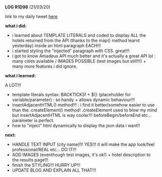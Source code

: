 **LOG R1D98** (21/03/20)

link to my daily tweet [here](https://twitter.com/Nightcoder2/status/1241340835511373824)

**what i did:**

- i learned about TEMPLATE LITERALS and coded to display ALL the hotels returned from the API (thanks to the map() method learnt yesterday)
inside an html paragraph EACH!!! 
- i started styling the "injected" paragraph with CSS. great!!! 
- i got to know Amadeus API much better and it's actually a great API lol : many cities available / IMAGES POSSIBLE (test images but still!!!) + many more features i did ignore.

**what i learned:**

A LOT!!!

- template literals syntax: BACKTICKS! + ${} (placeholder for variable/parameter) : so handy + allows dynamic behaviour!!!
- insertAdjacentHTML() method!!! : i find it better/somehow easier to use  than the .createElement() method! .createElement used to blow my mind but insertAdjacentHTML is way cooler!!! beforeBegin/beforeEnd etc... parameter is perfect.
- how to "inject" html dynamically to display the json data i want!!

**next:**

- HANDLE TEXT INPUT (city name)!!! YES!!! it will make the app look/feel professional/REAL etc... DO IT!!!
- ADD IMAGES (eventhough test images, it's ok!) + hotel description to the results page!!!
- finish the STYLING!!! HURRY UP!!!
- UPDATE BLOG AND EXPLAIN ALL THAT!!! 
